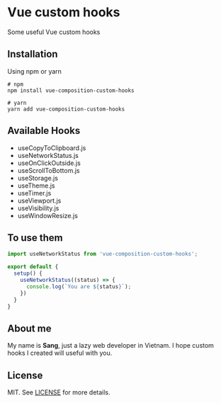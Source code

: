 # Vue custom hooks

Some useful Vue custom hooks

## Installation

Using npm or yarn
```
# npm
npm install vue-composition-custom-hooks

# yarn
yarn add vue-composition-custom-hooks
```

## Available Hooks

- useCopyToClipboard.js
- useNetworkStatus.js
- useOnClickOutside.js
- useScrollToBottom.js
- useStorage.js
- useTheme.js
- useTimer.js
- useViewport.js
- useVisibility.js
- useWindowResize.js

## To use them

```js
import useNetworkStatus from 'vue-composition-custom-hooks';

export default {
  setup() {
    useNetworkStatus((status) => {
      console.log(`You are ${status}`);
    })
  }
}
```

## About me

My name is **Sang**, just a lazy web developer in Vietnam. I hope custom hooks I created will useful with you.

## License

MIT. See [LICENSE](LICENSE.txt) for more details.

